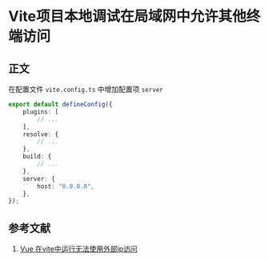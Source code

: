 # Vite项目本地调试在局域网中允许其他终端访问

## 正文

在配置文件 `vite.config.ts` 中增加配置项 `server`

```typescript
export default defineConfig({
    plugins: [
        // ...
    ],
    resolve: {
        // ...
    },
    build: {
        // ...
    },
    server: {
        host: "0.0.0.0",
    },
});
```

## 参考文献

1. [Vue 在vite中运行无法使用外部ip访问](https://www.jianshu.com/p/3b0444e75ce0)